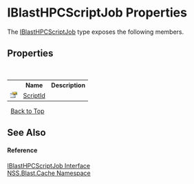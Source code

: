 # IBlastHPCScriptJob Properties
 

The <a href="359d6993-6fe5-a15e-90cf-96fdef09bc5d">IBlastHPCScriptJob</a> type exposes the following members.


## Properties
&nbsp;<table><tr><th></th><th>Name</th><th>Description</th></tr><tr><td>![Public property](media/pubproperty.gif "Public property")</td><td><a href="2216155e-e401-7898-4927-6ec3619f5b5b">ScriptId</a></td><td /></tr></table>&nbsp;
<a href="#iblasthpcscriptjob-properties">Back to Top</a>

## See Also


#### Reference
<a href="359d6993-6fe5-a15e-90cf-96fdef09bc5d">IBlastHPCScriptJob Interface</a><br /><a href="c89bfa9f-1a8e-fe7f-fb9a-a879eaf72b15">NSS.Blast.Cache Namespace</a><br />